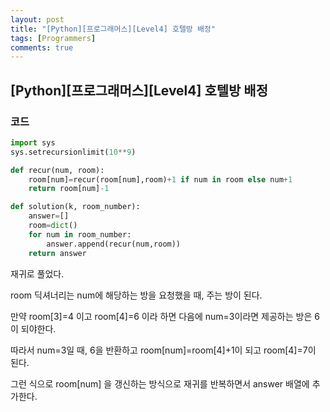 ```yaml
---
layout: post
title: "[Python][프로그래머스][Level4] 호텔방 배정"
tags: [Programmers]
comments: true
---
```


## [Python][프로그래머스][Level4] 호텔방 배정

### 코드

```python
import sys
sys.setrecursionlimit(10**9)

def recur(num, room):
    room[num]=recur(room[num],room)+1 if num in room else num+1
    return room[num]-1

def solution(k, room_number):
    answer=[]
    room=dict()
    for num in room_number:
        answer.append(recur(num,room))
    return answer
```

재귀로 풀었다.

room 딕셔너리는 num에 해당하는 방을 요청했을 때, 주는 방이 된다.

만약 room[3]=4 이고 room[4]=6 이라 하면 다음에 num=3이라면 제공하는 방은 6이 되야한다.

따라서 num=3일 때, 6을 반환하고 room[num]=room[4]+1이 되고 room[4]=7이 된다.

그런 식으로 room[num] 을 갱신하는 방식으로 재귀를 반복하면서 answer 배열에 추가한다.
